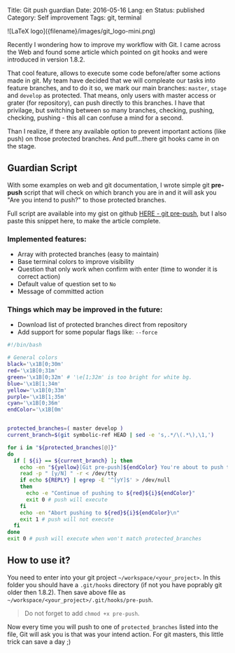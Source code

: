 Title:      Git push guardian
Date:       2016-05-16
Lang:       en
Status:     published
Category:   Self improvement
Tags:       git, terminal
<!-- Summary: -->


<div class="intro-article-image-md" markdown="1">
  ![LaTeX logo]({filename}/images/git_logo-mini.png)
</div>

Recently I wondering how to improve my workflow with Git. I came across the Web
and found some article which pointed on git hooks and were introduced in
version 1.8.2.

That cool feature, allows to execute some code before/after some actions made in
git. My team have decided that we will compleate our tasks into feature branches,
and to do it so, we mark our main branches: `master`, `stage` and `develop` as
protected. That means, only users with master access or grater (for repository),
can push directly to this branches. I have that privilage, but switching between
so many branches, checking, pushing, checking, pushing - this all can confuse a
mind for a second.

Than I realize, if there any available option to prevent important actions (like
push) on those protected branches. And puff...there git hooks came in on the
stage.

## Guardian Script
With some examples on web and git documentation, I wrote simple git **pre-push**
script that will check on which branch you are in and it will ask you "Are you
intend to push?" to those protected branches.

Full script are available into my gist on github [HERE - git pre-push][gist-pre-push],
but I also paste this snippet here, to make the article complete.

### Implemented features:
-   Array with protected branches (easy to maintain)
-   Base terminal colors to improve visibility
-   Question that only work when confirm with enter (time to wonder it is
    correct action)
-   Default value of question set to `No`
-   Message of committed action

### Things which may be improved in the future:
-   Download list of protected branches direct from repository
-   Add support for some popular flags like: `--force`

```bash
#!/bin/bash

# General colors
black='\x1B[0;30m'
red='\x1B[0;31m'
green='\x1B[0;32m' # '\e[1;32m' is too bright for white bg.
blue='\x1B[1;34m'
yellow='\x1B[0;33m'
purple='\x1B[1;35m'
cyan='\x1B[0;36m'
endColor='\x1B[0m'


protected_branches=( master develop )
current_branch=$(git symbolic-ref HEAD | sed -e 's,.*/\(.*\),\1,')

for i in "${protected_branches[@]}"
do
  if [ ${i} == ${current_branch} ]; then
    echo -en "${yellow}[Git pre-push]${endColor} You're about to push to ${red}${i}${endColor}, is that what you intended?"
    read -p " [y/N] " -r < /dev/tty
    if echo ${REPLY} | egrep -E '^[yY]$' > /dev/null
    then
      echo -e "Continue of pushing to ${red}${i}${endColor}"
      exit 0 # push will execute
    fi
    echo -en "Abort pushing to ${red}${i}${endColor}\n"
    exit 1 # push will not execute
  fi
done
exit 0 # push will execute when won't match protected_branches
```

## How to use it?
You need to enter into your git project `~/workspace/<your_project>`. In this
folder you should have a `.git/hooks` directory (if not you have poprably git
older then 1.8.2). Then save above file as
`~/workspace/<your_project>/.git/hooks/pre-push`.

> Do not forget to add `chmod +x pre-push`.

Now every time you will push to one of `protected_branches` listed into the
file, Git will ask you is that was your intend action. For git masters, this
little trick can save a day ;)


  [1]: http://technology.blurtit.com/114838/what-is-a-basic-difference-between-a-notepad-and-microsoft-word
  [gist-pre-push]: https://gist.github.com/egel/2058f19cf78df84ade741b7a77a38006
